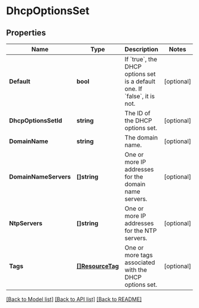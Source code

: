 # DhcpOptionsSet

## Properties

Name | Type | Description | Notes
------------ | ------------- | ------------- | -------------
**Default** | **bool** | If &#x60;true&#x60;, the DHCP options set is a default one. If &#x60;false&#x60;, it is not. | [optional] 
**DhcpOptionsSetId** | **string** | The ID of the DHCP options set. | [optional] 
**DomainName** | **string** | The domain name. | [optional] 
**DomainNameServers** | **[]string** | One or more IP addresses for the domain name servers. | [optional] 
**NtpServers** | **[]string** | One or more IP addresses for the NTP servers. | [optional] 
**Tags** | [**[]ResourceTag**](ResourceTag.md) | One or more tags associated with the DHCP options set. | [optional] 

[[Back to Model list]](../README.md#documentation-for-models) [[Back to API list]](../README.md#documentation-for-api-endpoints) [[Back to README]](../README.md)


